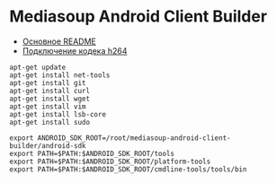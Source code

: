 # Mediasoup Android Client Builder

* [Основное README](https://github.com/foxaice/mediasoup-android-client-builder/wiki/Mediasoup-Android-Client-Builder)
* [Подключение кодека h264](https://github.com/foxaice/mediasoup-android-client-builder/wiki/%D0%9F%D0%BE%D0%B4%D0%BA%D0%BB%D1%8E%D1%87%D0%B5%D0%BD%D0%B8%D0%B5-%D0%BA%D0%BE%D0%B4%D0%B5%D0%BA%D0%B0-h264)

```
apt-get update
apt-get install net-tools
apt-get install git
apt-get install curl
apt-get install wget
apt-get install vim
apt-get install lsb-core
apt-get install sudo
```

```
export ANDROID_SDK_ROOT=/root/mediasoup-android-client-builder/android-sdk
export PATH=$PATH:$ANDROID_SDK_ROOT/tools
export PATH=$PATH:$ANDROID_SDK_ROOT/platform-tools
export PATH=$PATH:$ANDROID_SDK_ROOT/cmdline-tools/tools/bin
```
